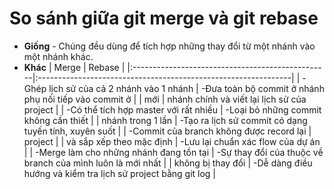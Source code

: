 # So sánh giữa git merge và git rebase

- **Giống** - Chúng đều dùng để tích hợp những thay đổi từ một nhánh vào một nhánh khác.
- **Khác** 
|                        Merge                     |                        Rebase                                  |
|:-------------------------------------------------|:---------------------------------------------------------------|
|         -Ghép lịch sử của cả 2 nhánh vào 1 nhánh | -Đưa toàn bộ commit ở nhánh phụ nối tiếp vào commit ở          |
|         mới                                      |  nhánh chính và viết lại lịch sử của project                   |
|         -Có thể tích hợp master với rất nhiều    | -Loại bỏ những commit không cần thiết                          |
|           nhánh trong 1 lần                      | -Tạo ra lịch sử commit có dạng tuyến tính, xuyên suốt          |
|         -Commit của branch không được record lại |  project                                                       |
|          và sắp xếp theo mặc định                | -Lưu lại chuẩn xác flow của dự án                              |
|         -Merge làm cho những nhánh đang tồn tại  | -Sự thay đổi của thuộc về branch của mình luôn là mới nhất     |
|          không bị thay đổi                       | -Dễ dàng điều hướng và kiểm tra lịch sử project bằng git log   |